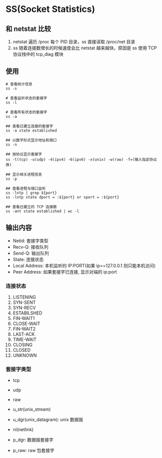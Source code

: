 # SS(Socket Statistics)

## 和 netstat 比较

1. netstat 遍历 /proc 每个 PID 目录，ss 直接读取 /proc/net 目录
2. ss 随着连接数增长的时候速度会比 netstat 越来越快，原因是 ss 使用 TCP 协议栈中的 tcp_diag 模块

## 使用

```shell
# 查看统计信息
ss -s

# 查看监听状态的套接字
ss -l

# 查看所有状态的套接字
ss -a

## 查看已建立连接的套接字
ss -a state established

## 以数字形式显示地址和端口
ss -n

## 按协议显示套接字
ss -t(tcp) -u(udp) -4(ipv4) -6(ipv6) -x(unix) -w(raw) -f=(输入指定协议族)

## 显示相关进程信息
ss -p

## 查看进程与端口监听
ss -lntp | grep ${port}
ss -lntp state dport = :${port} or sport = :${port}

## 查看已建立的 TCP 连接数
ss -ant state established | wc -l

```

## 输出内容

- Netid: 套接字类型
- Recv-Q: 接收队列
- Send-Q: 输出队列
- State: 连接状态
- Local Address: 本机监听的 IP:PORT(如果 ip==127.0.0.1 则只能本机访问)
- Peer Address: 如果套接字已连接, 显示对端的 ip:port

### 连接状态

1. LISTENING
2. SYN-SENT
3. SYN-RECV
4. ESTABILSHED
5. FIN-WAIT1
6. CLOSE-WAIT
7. FIN-WAIT2
8. LAST-ACK
9. TIME-WAIT
10. CLOSING
11. CLOSED
12. UNKNOWN

### 套接字类型

- tcp

- udp

- raw

- u_str(unix_stream)

- u_dgr(unix_datagram): unix 数据报

- nl(netlink)

- p_dgr: 数据报套接字

- p_raw: raw 包套接字
